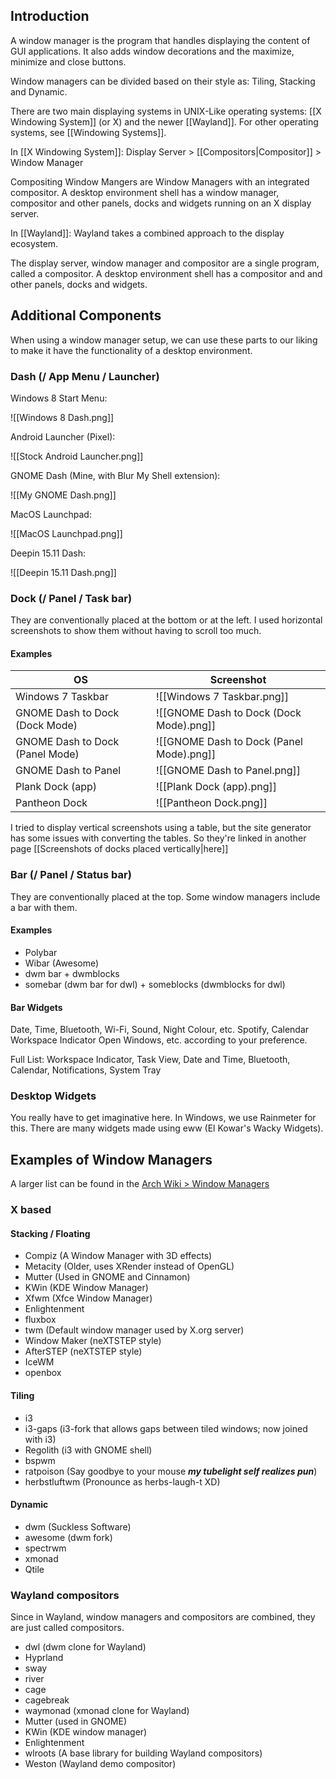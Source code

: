 ## Introduction
A window manager is the program that handles displaying the content of GUI applications. It also adds window decorations and the maximize, minimize and close buttons.

Window managers can be divided based on their style as: Tiling, Stacking and Dynamic.

There are two main displaying systems in UNIX-Like operating systems: [[X Windowing System]] (or X) and the newer [[Wayland]]. For other operating systems, see [[Windowing Systems]].

In [[X Windowing System]]:
Display Server > [[Compositors|Compositor]] > Window Manager

Compositing Window Mangers are Window Managers with an integrated compositor.
A desktop environment shell has a window manager, compositor and other panels, docks and widgets running on an X display server.

In [[Wayland]]:
Wayland takes a combined approach to the display ecosystem.

The display server, window manager and compositor are a single program, called a compositor.
A desktop environment shell has a compositor and and other panels, docks and widgets.

## Additional Components
When using a window manager setup, we can use these parts to our liking to make it have the functionality of a desktop environment.
### Dash (/ App Menu / Launcher)

Windows 8 Start Menu:

![[Windows 8 Dash.png]]

Android Launcher (Pixel):

![[Stock Android Launcher.png]]

GNOME Dash (Mine, with Blur My Shell extension):

![[My GNOME Dash.png]]

MacOS Launchpad:

![[MacOS Launchpad.png]]

Deepin 15.11 Dash:

![[Deepin 15.11 Dash.png]]

### Dock (/ Panel / Task bar)
They are conventionally placed at the bottom or at the left.
I used horizontal screenshots to show them without having to scroll too much.

#### Examples
| OS                              | Screenshot                               |
| ------------------------------- | ---------------------------------------- |
| Windows 7 Taskbar               | ![[Windows 7 Taskbar.png]]               |
| GNOME Dash to Dock (Dock Mode)  | ![[GNOME Dash to Dock (Dock Mode).png]]  |
| GNOME Dash to Dock (Panel Mode) | ![[GNOME Dash to Dock (Panel Mode).png]] |
| GNOME Dash to Panel             | ![[GNOME Dash to Panel.png]]             |
| Plank Dock (app)                | ![[Plank Dock (app).png]]                |
| Pantheon Dock                   | ![[Pantheon Dock.png]]                   |

I tried to display vertical screenshots using a table, but the site generator has some issues with converting the tables. So they're linked in another page [[Screenshots of docks placed vertically|here]]

### Bar (/ Panel / Status bar)
They are conventionally placed at the top. Some window managers include a bar with them.

#### Examples
- Polybar
- Wibar (Awesome)
- dwm bar + dwmblocks
- somebar (dwm bar for dwl) + someblocks (dwmblocks for dwl)
#### Bar Widgets
Date, Time, Bluetooth, Wi-Fi, Sound, Night Colour, etc.
Spotify, Calendar
Workspace Indicator
Open Windows, etc. according to your preference.

Full List: Workspace Indicator, Task View, Date and Time, Bluetooth, Calendar, Notifications, System Tray
### Desktop Widgets
You really have to get imaginative here. In Windows, we use Rainmeter for this.
There are many widgets made using eww (El Kowar's Wacky Widgets).

## Examples of Window Managers
A larger list can be found in the [Arch Wiki > Window Managers](https://wiki.archlinux.org/title/window_manager)

### X based

#### Stacking / Floating
- Compiz (A Window Manager with 3D effects)
- Metacity (Older, uses XRender instead of OpenGL)
- Mutter (Used in GNOME and Cinnamon)
- KWin (KDE Window Manager)
- Xfwm (Xfce Window Manager)
- Enlightenment
- fluxbox
- twm (Default window manager used by X.org server)
- Window Maker (neXTSTEP style)
- AfterSTEP (neXTSTEP style)
- IceWM
- openbox

#### Tiling
- i3
- i3-gaps (i3-fork that allows gaps between tiled windows; now joined with i3)
- Regolith (i3 with GNOME shell)
- bspwm
- ratpoison (Say goodbye to your mouse ***my tubelight self realizes pun***)
- herbstluftwm (Pronounce as herbs-laugh-t XD)

#### Dynamic
- dwm (Suckless Software)
- awesome (dwm fork)
- spectrwm
- xmonad
- Qtile

### Wayland compositors
Since in Wayland, window managers and compositors are combined, they are just called compositors.

- dwl (dwm clone for Wayland)
- Hyprland
- sway
- river
- cage
- cagebreak
- waymonad (xmonad clone for Wayland)
- Mutter (used in GNOME)
- KWin (KDE window manager)
- Enlightenment
- wlroots (A base library for building Wayland compositors)
- Weston (Wayland demo compositor)